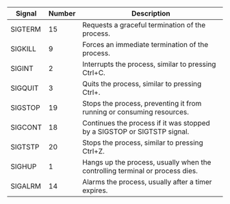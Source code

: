 | Signal | Number | Description |
|--------|--------|-------------|
| SIGTERM | 15 | Requests a graceful termination of the process. |
| SIGKILL | 9 | Forces an immediate termination of the process. |
| SIGINT | 2 | Interrupts the process, similar to pressing Ctrl+C. |
| SIGQUIT | 3 | Quits the process, similar to pressing Ctrl+\. |
| SIGSTOP | 19 | Stops the process, preventing it from running or consuming resources. |
| SIGCONT | 18 | Continues the process if it was stopped by a SIGSTOP or SIGTSTP signal. |
| SIGTSTP | 20 | Stops the process, similar to pressing Ctrl+Z. |
| SIGHUP | 1 | Hangs up the process, usually when the controlling terminal or process dies. |
| SIGALRM | 14 | Alarms the process, usually after a timer expires. |